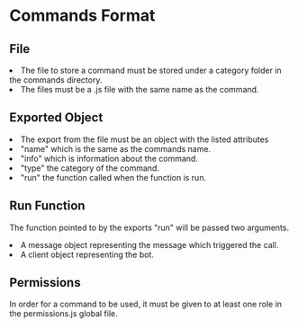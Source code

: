 <h1> Commands Format </h1>

<h2> File </h2>
<li>
  The file to store a command must be stored under a category folder in the commands directory.
</li>
<li>
  The files must be a .js file with the same name as the command.
</li>

<h2> Exported Object </h2>

<li>
  The export from the file must be an object with the listed attributes
</li>
<li>
  "name" which is the same as the commands name.
</li>
<li>
  "info" which is information about the command. 
</li>
<li>
  "type" the category of the command.
</li>
<li>
  "run" the function called when the function is run.
</li>

<h2> Run Function </h2>

The function pointed to by the exports "run" will be passed two arguments. 
<li>
  A message object representing the message which triggered the call.
</li>
<li>
  A client object representing the bot.
</li>

<h2> Permissions </h2>
In order for a command to be used, it must be given to at least one role in the permissions.js global file. 